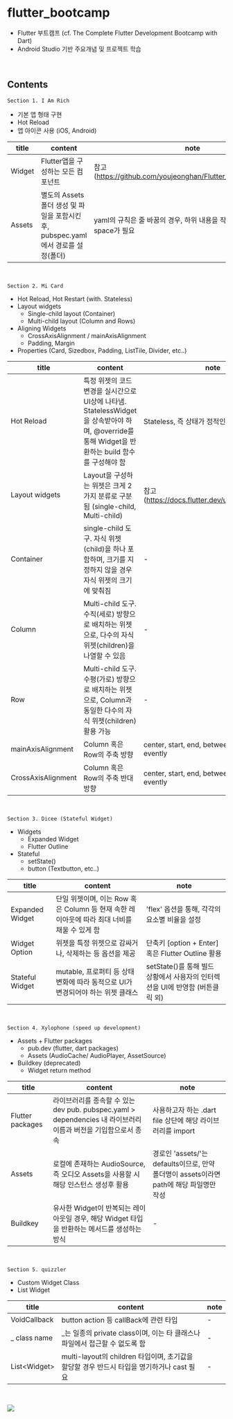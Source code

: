 # flutter_bootcamp
- Flutter 부트캠프 (cf. The Complete Flutter Development Bootcamp with Dart)
- Android Studio 기반 주요개념 및 프로젝트 학습 

<br>

## Contents

`Section 1. I Am Rich`
- 기본 앱 형태 구현
- Hot Reload
- 앱 아이콘 사용 (iOS, Android)

title  | content | note
----| ----- | -----
Widget | Flutter앱을 구성하는 모든 컴포넌트 | 참고(https://github.com/youjeonghan/Flutter_Widget_Document)
Assets | 별도의 Assets 폴더 생성 및 파일을 포함시킨 후, pubspec.yaml에서 경로를 설정(폴더) | yaml의 규칙은 줄 바꿈의 경우, 하위 내용을 작성할 시 무조건 2번의 space가 필요

<br>

`Section 2. Mi Card`
- Hot Reload, Hot Restart (with. Stateless)
- Layout widgets
    - Single-child layout (Container)
    - Multi-child layout (Column and Rows)
- Aligning Widgets
    - CrossAxisAlignment / mainAxisAlignment 
    - Padding, Margin
- Properties (Card, Sizedbox, Padding, ListTile, Divider, etc..)

title  | content | note
----| ----- | -----
Hot Reload | 특정 위젯의 코드 변경을 실시간으로 UI상에 나타냄. StatelessWidget을 상속받아야 하며, @override를 통해 Widget을 반환하는 build 함수를 구성해야 함 | Stateless, 즉 상태가 정적인 위젯만 적용
Layout widgets | Layout을 구성하는 위젯은 크게 2가지 분류로 구분됨 (single-child, Multi-child) | 참고(https://docs.flutter.dev/ui/widgets/layout)
Container | single-child 도구. 자식 위젯(child)을 하나 포함하며, 크기를 지정하지 않을 경우 자식 위젯의 크기에 맞춰짐 | -
Column | Multi-child 도구. 수직(세로) 방향으로 배치하는 위젯으로, 다수의 자식 위젯(children)을 나열할 수 있음 | -
Row | Multi-child 도구. 수평(가로) 방향으로 배치하는 위젯으로, Column과 동일한 다수의 자식 위젯(children) 활용 가능 | -
mainAxisAlignment | Column 혹은 Row의 주축 방향 | center, start, end, between, around, evently 
CrossAxisAlignment | Column 혹은 Row의 주축 반대 방향 | center, start, end, between, around, evently 

<br>

`Section 3. Dicee (Stateful Widget)`
- Widgets
    - Expanded Widget
    - Flutter Outline
- Stateful
    - setState()
    - button (Textbutton, etc..)

title  | content | note
----| ----- | -----
Expanded Widget | 단일 위젯이며, 이는 Row 혹은 Column 등 현재 속한 레이아웃에 따라 최대 너비를 채울 수 있게 함 | 'flex' 옵션을 통해, 각각의 요소별 비율을 설정
Widget Option | 위젯을 특정 위젯으로 감싸거나, 삭제하는 등 옵션을 제공 | 단축키 [option + Enter] 혹은 Flutter Outline 활용
Stateful Widget | mutable, 프로퍼티 등 상태 변화에 따라 동적으로 UI가 변경되어야 하는 위젯 클래스 | setState()를 통해 빌드 상황에서 사용자의 인터렉션을 UI에 반영함 (버튼클릭 외)

<br>

`Section 4. Xylophone (speed up development)`
- Assets + Flutter packages
    - pub.dev (flutter, dart packages)
    - Assets (AudioCache/ AudioPlayer, AssetSource)
- Buildkey (deprecated)
    - Widget return method

title  | content | note
----| ----- | -----
Flutter packages | 라이브러리를 종속할 수 있는 dev pub. pubspec.yaml > dependencies 내 라이브러리 이름과 버전을 기입함으로서 종속 | 사용하고자 하는 .dart file 상단에 해당 라이브러리를 import
Assets | 로컬에 존재하는 AudioSource, 즉 오디오 Assets을 사용할 시 해당 인스턴스 생성후 활용 | 경로인 'assets/'는 defaults이므로, 만약 폴더명이 assets이라면 path에 해당 파일명만 작성 
Buildkey | 유사한 Widget이 반복되는 레이아웃일 경우, 해당 Widget 타입을 반환하는 메서드를 생성하는 방식  | -

<br>

`Section 5. quizzler`
- Custom Widget Class
- List Widget

title  | content | note
----| ----- | -----
VoidCallback | button action 등 callBack에 관련 타입 | -
_ class name | _는 일종의 private class이며, 이는 타 클래스나 파일에서 접근할 수 없도록 함 | -
List\<Widget> | multi-layout의 children 타입이며, 초기값을 할당할 경우 반드시 타입을 명기하거나 cast 필요 | -

<br>

<a href="https://hits.seeyoufarm.com"><img src="https://hits.seeyoufarm.com/api/count/incr/badge.svg?url=https%3A%2F%2Fgithub.com%2Fonthelots%2FScoop&count_bg=%230CC0DF&title_bg=%23555555&icon=&icon_color=%23E7E7E7&title=hits&edge_flat=false"/></a>
